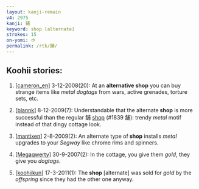 ```yaml
---
layout: kanji-remain
v4: 2975
kanji: 鋪
keyword: shop [alternate]
strokes: 15
on-yomi: ホ
permalink: /rtk/鋪/
---
```


## Koohii stories: 

1) [<a href="http://kanji.koohii.com/profile/cameron_en">cameron_en</a>] 3-12-2008(20): At an <strong>alternative<strong> shop</strong></strong> you can buy strange items like <em>metal dogtags</em> from wars, active grenades, torture sets, etc.

2) [<a href="http://kanji.koohii.com/profile/blannk">blannk</a>] 8-12-2009(7): Understandable that the alternate<strong> shop</strong> is more successful than the regular 舗 <a href="../v4/1839.html">shop</a> (#1839 舗): trendy <em>metal</em> motif instead of that dingy cottage look.

3) [<a href="http://kanji.koohii.com/profile/mantixen">mantixen</a>] 2-8-2009(2): An alternate type of<strong> shop</strong> installs <em>metal</em> upgrades to your <em>Segway</em> like chrome rims and spinners.

4) [<a href="http://kanji.koohii.com/profile/Megaqwerty">Megaqwerty</a>] 30-9-2007(2): In the cottage, you give them <em>gold</em>, they give you <em>dogtags</em>.

5) [<a href="http://kanji.koohii.com/profile/koohiikun">koohiikun</a>] 17-3-2011(1): The<strong> shop</strong> [alternate] was sold for <em>gold</em> by the <em>offspring</em> since they had the other one anyway.

